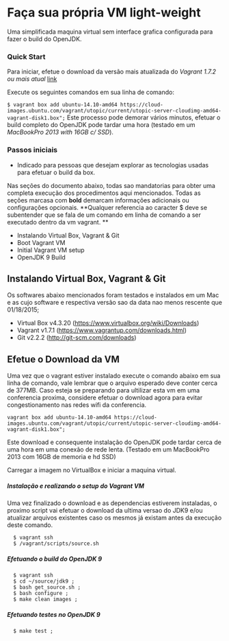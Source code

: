 # Faça sua própria VM light-weight

Uma simplificada maquina virtual sem interface grafica configurada para fazer o build do OpenJDK.


### Quick Start

Para iniciar, efetue o download da versão mais atualizada do *Vagrant 1.7.2 ou mais atual* [link](https://www.vagrantup.com/downloads.html)

Execute os seguintes comandos em sua linha de comando:

```$ vagrant box add ubuntu-14.10-amd64 https://cloud-images.ubuntu.com/vagrant/utopic/current/utopic-server-cloudimg-amd64-vagrant-disk1.box";```
Este processo pode demorar vários minutos, efetuar o build completo do OpenJDK pode tardar uma hora (testado em um *MacBookPro 2013 with 16GB c/ SSD*).

### Passos iniciais

* Indicado para pessoas que desejam explorar as tecnologias usadas para efetuar o build da box.

Nas seções do documento abaixo, todas sao mandatorias para obter uma completa execução dos procedimentos aqui mencionados. Todas as seções marcasa com **bold** demarcam informações adicionais ou configurações opcionais. **Qualquer referencia ao caracter $ deve se subentender que se fala de um comando em linha de comando a ser executado dentro da vm vagrant. **

  - Instalando Virtual Box, Vagrant & Git
  - Boot Vagrant VM
  - Initial Vagrant VM setup
  - OpenJDK 9 Build

## Instalando Virtual Box, Vagrant & Git
Os softwares abaixo mencionados foram testados e instalados em um Mac e as cujo software e respectiva versão sao da data nao menos rescente que 01/18/2015;
  - Virtual Box v4.3.20 (https://www.virtualbox.org/wiki/Downloads)
  - Vagrant v1.7.1 (https://www.vagrantup.com/downloads.html)
  - Git v2.2.2 (http://git-scm.com/downloads)

## Efetue o Download da VM
Uma vez que o vagrant estiver instalado execute o comando abaixo em sua linha de comando, vale lembrar que o arquivo esperado deve conter cerca de 377MB. Caso esteja se preparando para ultilizar esta vm em uma conferencia proxima, considere efetuar o download agora para evitar congestionamento nas redes wifi da conferencia.

```vagrant box add ubuntu-14.10-amd64 https://cloud-images.ubuntu.com/vagrant/utopic/current/utopic-server-cloudimg-amd64-vagrant-disk1.box";```

Este download e consequente instalação do OpenJDK pode tardar cerca de uma hora em uma conexão de rede lenta. (Testado em um MacBookPro 2013 com 16GB de memoria e hd SSD)

Carregar a imagem no VirtualBox e iniciar a maquina virtual.

##### Instalação e realizando o setup do Vagrant VM

Uma vez finalizado o download e as dependencias estiverem instaladas, o proximo script vai efetuar o download da ultima versao do JDK9 e/ou atualizar arquivos existentes caso os mesmos já existam antes da execução deste comando.

```
  $ vagrant ssh
  $ /vagrant/scripts/source.sh
```

##### Efetuando o build do OpenJDK 9

```
  $ vagrant ssh
  $ cd ~/source/jdk9 ;
  $ bash get_source.sh ;
  $ bash configure ;
  $ make clean images ;
```  

##### Efetuando testes no OpenJDK 9
```
  $ make test ;
```